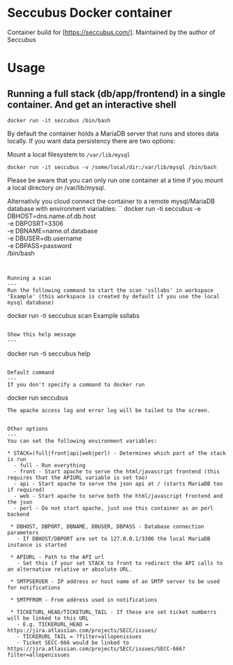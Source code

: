 Seccubus Docker container
=========================

Container build for [https://seccubus.com/]. Maintained by the author of Seccubus

Usage
=====

Running a full stack (db/app/frontend) in a single container. And get an interactive shell
---

```
docker run -it seccubus /bin/bash
```

By default the container holds a MariaDB server that runs and stores data locally. If you want data persistency there are two options:

Mount a local filesystem to `/var/lib/mysql`
```
docker run -it seccubus -v /some/local/dir:/var/lib/mysql /bin/bash
```

Please be aware that you can only run one container at a time if you mount a local directory on /var/lib/mysql.

Alternativly you cloud connect the container to a remote mysql/MariaDB database with environment viariables:
``
docker run -ti seccubus -e DBHOST=dns.name.of.db.host \
-e DBPOSRT=3306 \
-e DBNAME=name.of.database \
-e DBUSER=db.username \
-e DBPASS=password \
/bin/bash
```


Running a scan
---
Run the following command to start the scan 'ssllabs' in workspace 'Example' (this workspace is created by default if you use the local mysql database)

```
docker run -ti seccubus scan Example ssllabs
```

Show this help message
---
```
docker run -ti seccubus help
```

Default command
---
If you don't specify a command to docker run
```
docker run seccubus
```
The apache access log and error log will be tailed to the screen.


Other options
---
You can set the following environment variables:

* STACK=(full|front|api|web|perl) - Determines which part of the stack is run
  - full - Run everything
  - front - Start apache to serve the html/javascript frontend (this requires that the APIURL variable is set too)
  - api - Start apache to serve the json api at / (starts MariaDB too if required)
  - web - Start apache to serve both the html/javascript frontend and the json
  - perl - Do not start apache, just use this container as an perl backend

 * DBHOST, DBPORT, DBNAME, DBUSER, DBPASS - Database connection parameters
   - If DBHOST/DBPORT are set to 127.0.0.1/3306 the local MariaDB instance is started

 * APIURL - Path to the API url
   - Set this if your set STACK to front to redirect the API calls to an alternative relative or absolute URL.

 * SMTPSERVER - IP address or host name of an SMTP server to be used for notifications

 * SMTPFROM - From address used in notifications

 * TICKETURL_HEAD/TICKETURL_TAIL - If these are set ticket numberrs will be linked to this URL
   - E.g. TICKERURL_HEAD = https://jira.atlassian.com/projects/SECC/issues/
   - TICKERURL_TAIL = ?filter=allopenissues
   - Ticket SECC-666 would be linked to https://jira.atlassian.com/projects/SECC/issues/SECC-666?filter=allopenissues